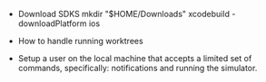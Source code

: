 

- Download SDKS
    mkdir "$HOME/Downloads"
    xcodebuild -downloadPlatform ios

- How to handle running worktrees

- Setup a user on the local machine that accepts a limited set of commands, specifically: notifications and running the simulator.
